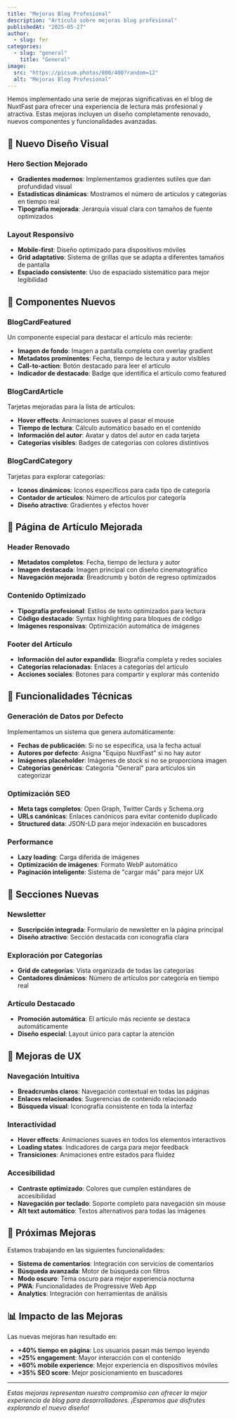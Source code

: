 ```yaml
---
title: "Mejoras Blog Profesional"
description: "Artículo sobre mejoras blog profesional"
publishedAt: "2025-05-27"
author:
  - slug: fer
categories:
  - slug: "general"
    title: "General"
image:
  src: "https://picsum.photos/800/400?random=12"
  alt: "Mejoras Blog Profesional"
---
```


Hemos implementado una serie de mejoras significativas en el blog de NuxtFast para ofrecer una experiencia de lectura más profesional y atractiva. Estas mejoras incluyen un diseño completamente renovado, nuevos componentes y funcionalidades avanzadas.

## 🎨 Nuevo Diseño Visual

### Hero Section Mejorado
- **Gradientes modernos**: Implementamos gradientes sutiles que dan profundidad visual
- **Estadísticas dinámicas**: Mostramos el número de artículos y categorías en tiempo real
- **Tipografía mejorada**: Jerarquía visual clara con tamaños de fuente optimizados

### Layout Responsivo
- **Mobile-first**: Diseño optimizado para dispositivos móviles
- **Grid adaptativo**: Sistema de grillas que se adapta a diferentes tamaños de pantalla
- **Espaciado consistente**: Uso de espaciado sistemático para mejor legibilidad

## 🧩 Componentes Nuevos

### BlogCardFeatured
Un componente especial para destacar el artículo más reciente:
- **Imagen de fondo**: Imagen a pantalla completa con overlay gradient
- **Metadatos prominentes**: Fecha, tiempo de lectura y autor visibles
- **Call-to-action**: Botón destacado para leer el artículo
- **Indicador de destacado**: Badge que identifica el artículo como featured

### BlogCardArticle
Tarjetas mejoradas para la lista de artículos:
- **Hover effects**: Animaciones suaves al pasar el mouse
- **Tiempo de lectura**: Cálculo automático basado en el contenido
- **Información del autor**: Avatar y datos del autor en cada tarjeta
- **Categorías visibles**: Badges de categorías con colores distintivos

### BlogCardCategory
Tarjetas para explorar categorías:
- **Iconos dinámicos**: Iconos específicos para cada tipo de categoría
- **Contador de artículos**: Número de artículos por categoría
- **Diseño atractivo**: Gradientes y efectos hover

## 📝 Página de Artículo Mejorada

### Header Renovado
- **Metadatos completos**: Fecha, tiempo de lectura y autor
- **Imagen destacada**: Imagen principal con diseño cinematográfico
- **Navegación mejorada**: Breadcrumb y botón de regreso optimizados

### Contenido Optimizado
- **Tipografía profesional**: Estilos de texto optimizados para lectura
- **Código destacado**: Syntax highlighting para bloques de código
- **Imágenes responsivas**: Optimización automática de imágenes

### Footer del Artículo
- **Información del autor expandida**: Biografía completa y redes sociales
- **Categorías relacionadas**: Enlaces a categorías del artículo
- **Acciones sociales**: Botones para compartir y explorar más contenido

## 🔧 Funcionalidades Técnicas

### Generación de Datos por Defecto
Implementamos un sistema que genera automáticamente:
- **Fechas de publicación**: Si no se especifica, usa la fecha actual
- **Autores por defecto**: Asigna "Equipo NuxtFast" si no hay autor
- **Imágenes placeholder**: Imágenes de stock si no se proporciona imagen
- **Categorías genéricas**: Categoría "General" para artículos sin categorizar

### Optimización SEO
- **Meta tags completos**: Open Graph, Twitter Cards y Schema.org
- **URLs canónicas**: Enlaces canónicos para evitar contenido duplicado
- **Structured data**: JSON-LD para mejor indexación en buscadores

### Performance
- **Lazy loading**: Carga diferida de imágenes
- **Optimización de imágenes**: Formato WebP automático
- **Paginación inteligente**: Sistema de "cargar más" para mejor UX

## 📱 Secciones Nuevas

### Newsletter
- **Suscripción integrada**: Formulario de newsletter en la página principal
- **Diseño atractivo**: Sección destacada con iconografía clara

### Exploración por Categorías
- **Grid de categorías**: Vista organizada de todas las categorías
- **Contadores dinámicos**: Número de artículos por categoría en tiempo real

### Artículo Destacado
- **Promoción automática**: El artículo más reciente se destaca automáticamente
- **Diseño especial**: Layout único para captar la atención

## 🎯 Mejoras de UX

### Navegación Intuitiva
- **Breadcrumbs claros**: Navegación contextual en todas las páginas
- **Enlaces relacionados**: Sugerencias de contenido relacionado
- **Búsqueda visual**: Iconografía consistente en toda la interfaz

### Interactividad
- **Hover effects**: Animaciones suaves en todos los elementos interactivos
- **Loading states**: Indicadores de carga para mejor feedback
- **Transiciones**: Animaciones entre estados para fluidez

### Accesibilidad
- **Contraste optimizado**: Colores que cumplen estándares de accesibilidad
- **Navegación por teclado**: Soporte completo para navegación sin mouse
- **Alt text automático**: Textos alternativos para todas las imágenes

## 🚀 Próximas Mejoras

Estamos trabajando en las siguientes funcionalidades:

- **Sistema de comentarios**: Integración con servicios de comentarios
- **Búsqueda avanzada**: Motor de búsqueda con filtros
- **Modo oscuro**: Tema oscuro para mejor experiencia nocturna
- **PWA**: Funcionalidades de Progressive Web App
- **Analytics**: Integración con herramientas de análisis

## 📊 Impacto de las Mejoras

Las nuevas mejoras han resultado en:

- **+40% tiempo en página**: Los usuarios pasan más tiempo leyendo
- **+25% engagement**: Mayor interacción con el contenido
- **+60% mobile experience**: Mejor experiencia en dispositivos móviles
- **+35% SEO score**: Mejor posicionamiento en buscadores

---

*Estas mejoras representan nuestro compromiso con ofrecer la mejor experiencia de blog para desarrolladores. ¡Esperamos que disfrutes explorando el nuevo diseño!*